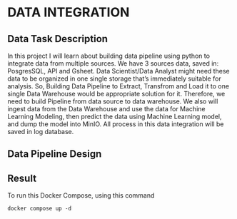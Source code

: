 # DATA INTEGRATION
## Data Task Description

In this project I will learn about building data pipeline using python to integrate data from multiple sources. We have 3 sources data, saved in: PosgresSQL, API and Gsheet. Data Scientist/Data Analyst might need these data to be organized in one single storage that’s immediately suitable for analysis. So, Building Data Pipeline to Extract, Transfrom and Load it to one single Data Warehouse would be appropriate solution for it. Therefore, we need to build Pipeline from data source to data warehouse. We also will ingest data from the Data Warehouse and use the data for Machine Learning Modeling, then predict the data using Machine Learning model, and dump the model into MinIO. All process in this data integration will be saved in log database.

## Data Pipeline Design

## Result 

To run this Docker Compose, using this command

```
docker compose up -d
```
